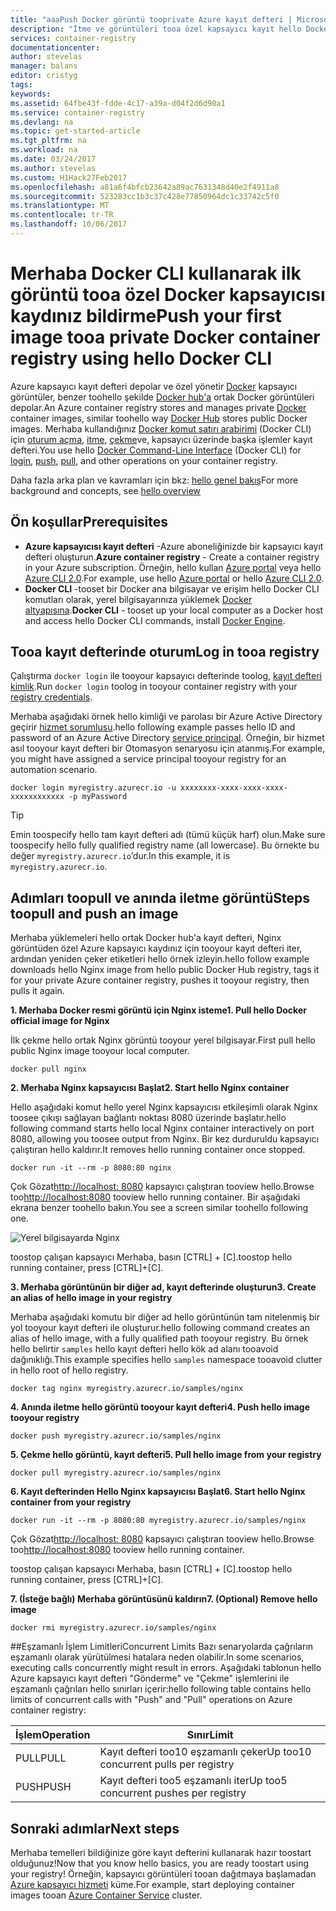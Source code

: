 ```yaml
---
title: "aaaPush Docker görüntü tooprivate Azure kayıt defteri | Microsoft Docs"
description: "İtme ve görüntüleri tooa özel kapsayıcı kayıt hello Docker CLI kullanarak azure'da Docker çekme"
services: container-registry
documentationcenter: 
author: stevelas
manager: balans
editor: cristyg
tags: 
keywords: 
ms.assetid: 64fbe43f-fdde-4c17-a39a-d04f2d6d90a1
ms.service: container-registry
ms.devlang: na
ms.topic: get-started-article
ms.tgt_pltfrm: na
ms.workload: na
ms.date: 03/24/2017
ms.author: stevelas
ms.custom: H1Hack27Feb2017
ms.openlocfilehash: a81a6f4bfcb23642a89ac7631348d40e2f4911a8
ms.sourcegitcommit: 523283cc1b3c37c428e77850964dc1c33742c5f0
ms.translationtype: MT
ms.contentlocale: tr-TR
ms.lasthandoff: 10/06/2017
---
```

# <a name="push-your-first-image-tooa-private-docker-container-registry-using-hello-docker-cli"></a><span data-ttu-id="c1f8a-103">Merhaba Docker CLI kullanarak ilk görüntü tooa özel Docker kapsayıcısı kaydınız bildirme</span><span class="sxs-lookup"><span data-stu-id="c1f8a-103">Push your first image tooa private Docker container registry using hello Docker CLI</span></span>
<span data-ttu-id="c1f8a-104">Azure kapsayıcı kayıt defteri depolar ve özel yönetir [Docker](http://hub.docker.com) kapsayıcı görüntüler, benzer toohello şekilde [Docker hub'a](https://hub.docker.com/) ortak Docker görüntüleri depolar.</span><span class="sxs-lookup"><span data-stu-id="c1f8a-104">An Azure container registry stores and manages private [Docker](http://hub.docker.com) container images, similar toohello way [Docker Hub](https://hub.docker.com/) stores public Docker images.</span></span> <span data-ttu-id="c1f8a-105">Merhaba kullandığınız [Docker komut satırı arabirimi](https://docs.docker.com/engine/reference/commandline/cli/) (Docker CLI) için [oturum açma](https://docs.docker.com/engine/reference/commandline/login/), [itme](https://docs.docker.com/engine/reference/commandline/push/), [çekme](https://docs.docker.com/engine/reference/commandline/pull/)ve, kapsayıcı üzerinde başka işlemler kayıt defteri.</span><span class="sxs-lookup"><span data-stu-id="c1f8a-105">You use hello [Docker Command-Line Interface](https://docs.docker.com/engine/reference/commandline/cli/) (Docker CLI) for [login](https://docs.docker.com/engine/reference/commandline/login/), [push](https://docs.docker.com/engine/reference/commandline/push/), [pull](https://docs.docker.com/engine/reference/commandline/pull/), and other operations on your container registry.</span></span>

<span data-ttu-id="c1f8a-106">Daha fazla arka plan ve kavramları için bkz: [hello genel bakış](container-registry-intro.md)</span><span class="sxs-lookup"><span data-stu-id="c1f8a-106">For more background and concepts, see [hello overview](container-registry-intro.md)</span></span>



## <a name="prerequisites"></a><span data-ttu-id="c1f8a-107">Ön koşullar</span><span class="sxs-lookup"><span data-stu-id="c1f8a-107">Prerequisites</span></span>
* <span data-ttu-id="c1f8a-108">**Azure kapsayıcısı kayıt defteri** -Azure aboneliğinizde bir kapsayıcı kayıt defteri oluşturun.</span><span class="sxs-lookup"><span data-stu-id="c1f8a-108">**Azure container registry** - Create a container registry in your Azure subscription.</span></span> <span data-ttu-id="c1f8a-109">Örneğin, hello kullan [Azure portal](container-registry-get-started-portal.md) veya hello [Azure CLI 2.0](container-registry-get-started-azure-cli.md).</span><span class="sxs-lookup"><span data-stu-id="c1f8a-109">For example, use hello [Azure portal](container-registry-get-started-portal.md) or hello [Azure CLI 2.0](container-registry-get-started-azure-cli.md).</span></span>
* <span data-ttu-id="c1f8a-110">**Docker CLI** -tooset bir Docker ana bilgisayar ve erişim hello Docker CLI komutları olarak, yerel bilgisayarınıza yüklemek [Docker altyapısına](https://docs.docker.com/engine/installation/).</span><span class="sxs-lookup"><span data-stu-id="c1f8a-110">**Docker CLI** - tooset up your local computer as a Docker host and access hello Docker CLI commands, install [Docker Engine](https://docs.docker.com/engine/installation/).</span></span>

## <a name="log-in-tooa-registry"></a><span data-ttu-id="c1f8a-111">Tooa kayıt defterinde oturum</span><span class="sxs-lookup"><span data-stu-id="c1f8a-111">Log in tooa registry</span></span>
<span data-ttu-id="c1f8a-112">Çalıştırma `docker login` ile tooyour kapsayıcı defterinde toolog, [kayıt defteri kimlik](container-registry-authentication.md).</span><span class="sxs-lookup"><span data-stu-id="c1f8a-112">Run `docker login` toolog in tooyour container registry with your [registry credentials](container-registry-authentication.md).</span></span>

<span data-ttu-id="c1f8a-113">Merhaba aşağıdaki örnek hello kimliği ve parolası bir Azure Active Directory geçirir [hizmet sorumlusu](../active-directory/active-directory-application-objects.md).</span><span class="sxs-lookup"><span data-stu-id="c1f8a-113">hello following example passes hello ID and password of an Azure Active Directory [service principal](../active-directory/active-directory-application-objects.md).</span></span> <span data-ttu-id="c1f8a-114">Örneğin, bir hizmet asıl tooyour kayıt defteri bir Otomasyon senaryosu için atanmış.</span><span class="sxs-lookup"><span data-stu-id="c1f8a-114">For example, you might have assigned a service principal tooyour registry for an automation scenario.</span></span>

```
docker login myregistry.azurecr.io -u xxxxxxxx-xxxx-xxxx-xxxx-xxxxxxxxxxxx -p myPassword
```

> [!TIP]
> <span data-ttu-id="c1f8a-115">Emin toospecify hello tam kayıt defteri adı (tümü küçük harf) olun.</span><span class="sxs-lookup"><span data-stu-id="c1f8a-115">Make sure toospecify hello fully qualified registry name (all lowercase).</span></span> <span data-ttu-id="c1f8a-116">Bu örnekte bu değer `myregistry.azurecr.io`’dur.</span><span class="sxs-lookup"><span data-stu-id="c1f8a-116">In this example, it is `myregistry.azurecr.io`.</span></span>

## <a name="steps-toopull-and-push-an-image"></a><span data-ttu-id="c1f8a-117">Adımları toopull ve anında iletme görüntü</span><span class="sxs-lookup"><span data-stu-id="c1f8a-117">Steps toopull and push an image</span></span>
<span data-ttu-id="c1f8a-118">Merhaba yüklemeleri hello ortak Docker hub'a kayıt defteri, Nginx görüntüden özel Azure kapsayıcı kaydınız için tooyour kayıt defteri iter, ardından yeniden çeker etiketleri hello örnek izleyin.</span><span class="sxs-lookup"><span data-stu-id="c1f8a-118">hello follow example downloads hello Nginx image from hello public Docker Hub registry, tags it for your private Azure container registry, pushes it tooyour registry, then pulls it again.</span></span>

<span data-ttu-id="c1f8a-119">**1. Merhaba Docker resmi görüntü için Nginx isteme**</span><span class="sxs-lookup"><span data-stu-id="c1f8a-119">**1. Pull hello Docker official image for Nginx**</span></span>

<span data-ttu-id="c1f8a-120">İlk çekme hello ortak Nginx görüntü tooyour yerel bilgisayar.</span><span class="sxs-lookup"><span data-stu-id="c1f8a-120">First pull hello public Nginx image tooyour local computer.</span></span>

```
docker pull nginx
```
<span data-ttu-id="c1f8a-121">**2. Merhaba Nginx kapsayıcısı Başlat**</span><span class="sxs-lookup"><span data-stu-id="c1f8a-121">**2. Start hello Nginx container**</span></span>

<span data-ttu-id="c1f8a-122">Hello aşağıdaki komut hello yerel Nginx kapsayıcısı etkileşimli olarak Nginx toosee çıkışı sağlayan bağlantı noktası 8080 üzerinde başlatır.</span><span class="sxs-lookup"><span data-stu-id="c1f8a-122">hello following command starts hello local Nginx container interactively on port 8080, allowing you toosee output from Nginx.</span></span> <span data-ttu-id="c1f8a-123">Bir kez durduruldu kapsayıcı çalıştıran hello kaldırır.</span><span class="sxs-lookup"><span data-stu-id="c1f8a-123">It removes hello running container once stopped.</span></span>

```
docker run -it --rm -p 8080:80 nginx
```

<span data-ttu-id="c1f8a-124">Çok Gözat[http://localhost: 8080](http://localhost:8080) kapsayıcı çalıştıran tooview hello.</span><span class="sxs-lookup"><span data-stu-id="c1f8a-124">Browse too[http://localhost:8080](http://localhost:8080) tooview hello running container.</span></span> <span data-ttu-id="c1f8a-125">Bir aşağıdaki ekrana benzer toohello bakın.</span><span class="sxs-lookup"><span data-stu-id="c1f8a-125">You see a screen similar toohello following one.</span></span>

![Yerel bilgisayarda Nginx](./media/container-registry-get-started-docker-cli/nginx.png)

<span data-ttu-id="c1f8a-127">toostop çalışan kapsayıcı Merhaba, basın [CTRL] + [C].</span><span class="sxs-lookup"><span data-stu-id="c1f8a-127">toostop hello running container, press [CTRL]+[C].</span></span>

<span data-ttu-id="c1f8a-128">**3. Merhaba görüntünün bir diğer ad, kayıt defterinde oluşturun**</span><span class="sxs-lookup"><span data-stu-id="c1f8a-128">**3. Create an alias of hello image in your registry**</span></span>

<span data-ttu-id="c1f8a-129">Merhaba aşağıdaki komutu bir diğer ad hello görüntünün tam nitelenmiş bir yol tooyour kayıt defteri ile oluşturur.</span><span class="sxs-lookup"><span data-stu-id="c1f8a-129">hello following command creates an alias of hello image, with a fully qualified path tooyour registry.</span></span> <span data-ttu-id="c1f8a-130">Bu örnek hello belirtir `samples` hello kayıt defteri hello kök ad alanı tooavoid dağınıklığı.</span><span class="sxs-lookup"><span data-stu-id="c1f8a-130">This example specifies hello `samples` namespace tooavoid clutter in hello root of hello registry.</span></span>

```
docker tag nginx myregistry.azurecr.io/samples/nginx
```  

<span data-ttu-id="c1f8a-131">**4. Anında iletme hello görüntü tooyour kayıt defteri**</span><span class="sxs-lookup"><span data-stu-id="c1f8a-131">**4. Push hello image tooyour registry**</span></span>

```
docker push myregistry.azurecr.io/samples/nginx
```

<span data-ttu-id="c1f8a-132">**5. Çekme hello görüntü, kayıt defteri**</span><span class="sxs-lookup"><span data-stu-id="c1f8a-132">**5. Pull hello image from your registry**</span></span>

```
docker pull myregistry.azurecr.io/samples/nginx
```

<span data-ttu-id="c1f8a-133">**6. Kayıt defterinden Hello Nginx kapsayıcısı Başlat**</span><span class="sxs-lookup"><span data-stu-id="c1f8a-133">**6. Start hello Nginx container from your registry**</span></span>

```
docker run -it --rm -p 8080:80 myregistry.azurecr.io/samples/nginx
```

<span data-ttu-id="c1f8a-134">Çok Gözat[http://localhost: 8080](http://localhost:8080) kapsayıcı çalıştıran tooview hello.</span><span class="sxs-lookup"><span data-stu-id="c1f8a-134">Browse too[http://localhost:8080](http://localhost:8080) tooview hello running container.</span></span>

<span data-ttu-id="c1f8a-135">toostop çalışan kapsayıcı Merhaba, basın [CTRL] + [C].</span><span class="sxs-lookup"><span data-stu-id="c1f8a-135">toostop hello running container, press [CTRL]+[C].</span></span>

<span data-ttu-id="c1f8a-136">**7. (İsteğe bağlı) Merhaba görüntüsünü kaldırın**</span><span class="sxs-lookup"><span data-stu-id="c1f8a-136">**7. (Optional) Remove hello image**</span></span>

```
docker rmi myregistry.azurecr.io/samples/nginx
```

##<a name="concurrent-limits"></a><span data-ttu-id="c1f8a-137">Eşzamanlı İşlem Limitleri</span><span class="sxs-lookup"><span data-stu-id="c1f8a-137">Concurrent Limits</span></span>
<span data-ttu-id="c1f8a-138">Bazı senaryolarda çağrıların eşzamanlı olarak yürütülmesi hatalara neden olabilir.</span><span class="sxs-lookup"><span data-stu-id="c1f8a-138">In some scenarios, executing calls concurrently might result in errors.</span></span> <span data-ttu-id="c1f8a-139">Aşağıdaki tablonun hello Azure kapsayıcı kayıt defteri "Gönderme" ve "Çekme" işlemlerini ile eşzamanlı çağrıları hello sınırları içerir:</span><span class="sxs-lookup"><span data-stu-id="c1f8a-139">hello following table contains hello limits of concurrent calls with "Push" and "Pull" operations on Azure container registry:</span></span>

| <span data-ttu-id="c1f8a-140">İşlem</span><span class="sxs-lookup"><span data-stu-id="c1f8a-140">Operation</span></span>  | <span data-ttu-id="c1f8a-141">Sınır</span><span class="sxs-lookup"><span data-stu-id="c1f8a-141">Limit</span></span>                                  |
| ---------- | -------------------------------------- |
| <span data-ttu-id="c1f8a-142">PULL</span><span class="sxs-lookup"><span data-stu-id="c1f8a-142">PULL</span></span>       | <span data-ttu-id="c1f8a-143">Kayıt defteri too10 eşzamanlı çeker</span><span class="sxs-lookup"><span data-stu-id="c1f8a-143">Up too10 concurrent pulls per registry</span></span> |
| <span data-ttu-id="c1f8a-144">PUSH</span><span class="sxs-lookup"><span data-stu-id="c1f8a-144">PUSH</span></span>       | <span data-ttu-id="c1f8a-145">Kayıt defteri too5 eşzamanlı iter</span><span class="sxs-lookup"><span data-stu-id="c1f8a-145">Up too5 concurrent pushes per registry</span></span> |

## <a name="next-steps"></a><span data-ttu-id="c1f8a-146">Sonraki adımlar</span><span class="sxs-lookup"><span data-stu-id="c1f8a-146">Next steps</span></span>
<span data-ttu-id="c1f8a-147">Merhaba temelleri bildiğinize göre kayıt defterini kullanarak hazır toostart olduğunuz!</span><span class="sxs-lookup"><span data-stu-id="c1f8a-147">Now that you know hello basics, you are ready toostart using your registry!</span></span> <span data-ttu-id="c1f8a-148">Örneğin, kapsayıcı görüntüleri tooan dağıtmaya başlamadan [Azure kapsayıcı hizmeti](https://azure.microsoft.com/documentation/services/container-service/) küme.</span><span class="sxs-lookup"><span data-stu-id="c1f8a-148">For example, start deploying container images tooan [Azure Container Service](https://azure.microsoft.com/documentation/services/container-service/) cluster.</span></span>
